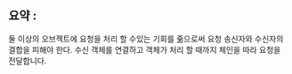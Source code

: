 요약 :
----
둘 이상의 오브젝트에 요청을 처리 할 수있는 기회를 줆으로써 요청 송신자와 수신자의 결합을 피해야 한다. 수신 객체를 연결하고 객체가 처리 할 때까지 체인을 따라 요청을 전달합니다.
